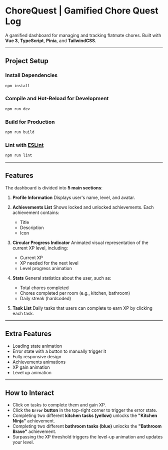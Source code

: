 # ChoreQuest | Gamified Chore Quest Log

A gamified dashboard for managing and tracking flatmate chores.
Built with **Vue 3**, **TypeScript**, **Pinia**, and **TailwindCSS**.

---

## Project Setup

### Install Dependencies

```sh
npm install
```

### Compile and Hot-Reload for Development

```sh
npm run dev
```

### Build for Production

```sh
npm run build
```

### Lint with [ESLint](https://eslint.org/)

```sh
npm run lint
```

---

## Features

The dashboard is divided into **5 main sections**:

1. **Profile Information**
   Displays user's name, level, and avatar.

2. **Achievements List**
   Shows locked and unlocked achievements. Each achievement contains:

    * Title
    * Description
    * Icon

3. **Circular Progress Indicator**
   Animated visual representation of the current XP level, including:

    * Current XP
    * XP needed for the next level
    * Level progress animation

4. **Stats**
   General statistics about the user, such as:

    * Total chores completed
    * Chores completed per room (e.g., kitchen, bathroom)
    * Daily streak (hardcoded)

5. **Task List**
   Daily tasks that users can complete to earn XP by clicking each task.

---

## Extra Features

* Loading state animation
* Error state with a button to manually trigger it
* Fully responsive design
* Achievements animations
* XP gain animation
* Level up animation

---

## How to Interact

* Click on tasks to complete them and gain XP.
* Click the **`Error` button** in the top-right corner to trigger the error state.
* Completing two different **kitchen tasks (yellow)** unlocks the **"Kitchen Ninja"** achievement.
* Completing two different **bathroom tasks (blue)** unlocks the **"Bathroom Brave"** achievement.
* Surpassing the XP threshold triggers the level-up animation and updates your level.


